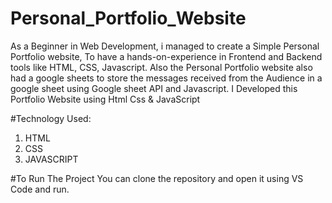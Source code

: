 # Personal_Portfolio_Website
As a Beginner in Web Development, i managed to create a Simple Personal Portfolio website, To have a hands-on-experience in Frontend and Backend tools like HTML, CSS, Javascript. Also the Personal Portfolio website also had a google sheets to store the messages received from the Audience in a google sheet using Google sheet API and Javascript.
I Developed this Portfolio Website using Html Css &amp; JavaScript

#Technology Used:
1. HTML
2. CSS
3. JAVASCRIPT

#To Run The Project
You can clone the repository and open it using VS Code and run.
